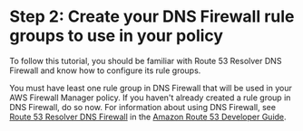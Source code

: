 # Step 2: Create your DNS Firewall rule groups to use in your policy<a name="get-started-fms-create-dns-firewall-association"></a>

To follow this tutorial, you should be familiar with Route 53 Resolver DNS Firewall and know how to configure its rule groups\. 

You must have least one rule group in DNS Firewall that will be used in your AWS Firewall Manager policy\. If you haven't already created a rule group in DNS Firewall, do so now\. For information about using DNS Firewall, see [Route 53 Resolver DNS Firewall](https://docs.aws.amazon.com/Route53/latest/DeveloperGuide/resolver-dns-firewall.html) in the [Amazon Route 53 Developer Guide](https://docs.aws.amazon.com/Route53/latest/DeveloperGuide/Welcome.html)\. 
